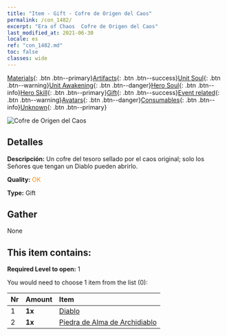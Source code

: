 ```yaml
---
title: "Item - Gift - Cofre de Origen del Caos"
permalink: /con_1482/
excerpt: "Era of Chaos  Cofre de Origen del Caos"
last_modified_at: 2021-06-30
locale: es
ref: "con_1482.md"
toc: false
classes: wide
---
```

 [Materials](/ItemsES/){: .btn .btn--primary}[Artifacts](/ItemsES/Artifacts/){: .btn .btn--success}[Unit Soul](/ItemsES/UnitSoul/){: .btn .btn--warning}[Unit Awakening](/ItemsES/UnitAwakening/){: .btn .btn--danger}[Hero Soul](/ItemsES/HeroSoul/){: .btn .btn--info}[Hero Skill](/ItemsES/HeroSkill/){: .btn .btn--primary}[Gift](/ItemsES/Gift/){: .btn .btn--success}[Event related](/ItemsES/Events/){: .btn .btn--warning}[Avatars](/ItemsES/Avatars/){: .btn .btn--danger}[Consumables](/ItemsES/Consumables/){: .btn .btn--info}[Unknown](/ItemsES/Unknown/){: .btn .btn--primary}

 ![Cofre de Origen del Caos](/images/t/i_907041.png)

## Detalles
 **Descripción:** Un cofre del tesoro sellado por el caos original; solo los Señores que tengan un Diablo pueden abrirlo.

 **Quality:** <span style="color: #FF8C00">OK</span>

 **Type:** Gift

## Gather

  None

## This item contains:

 **Required Level to open:** 1

 You would need to choose 1 item from the list (0):

  | Nr | Amount |     Item    |
  |:---|:-------|:------------|
  | 1 |  **1x** | [Diablo](/ItemsES/unt_232/) |  | 
  | 2 |  **1x** | [Piedra de Alma de Archidiablo](/ItemsES/unt_318/) |  | 
